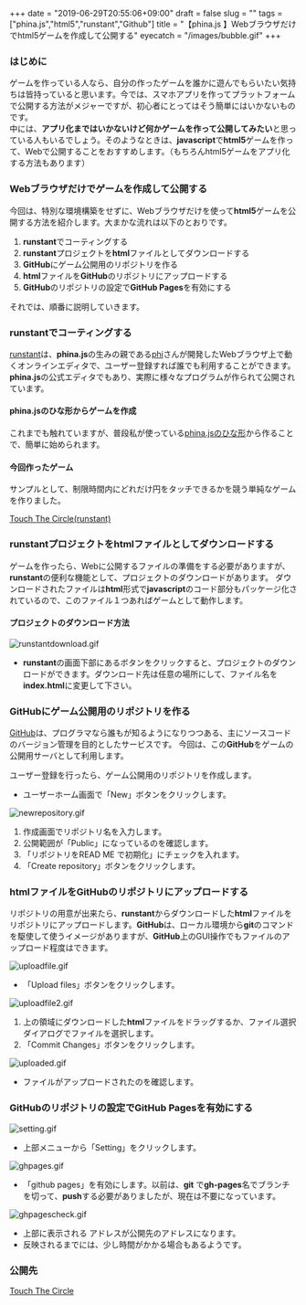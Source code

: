 +++
date = "2019-06-29T20:55:06+09:00"
draft = false
slug = ""
tags = ["phina.js","html5","runstant","Github"]
title = "【phina.js 】Webブラウザだけでhtml5ゲームを作成して公開する"
eyecatch = "/images/bubble.gif"
+++

### はじめに
ゲームを作っている人なら、自分の作ったゲームを誰かに遊んでもらいたい気持ちは皆持っていると思います。今では、スマホアプリを作ってプラットフォームで公開する方法がメジャーですが、初心者にとってはそう簡単にはいかないものです。    
中には、**アプリ化まではいかないけど何かゲームを作って公開してみたい**と思っている人もいるでしょう。そのようなときは、**javascript**で**html5**ゲームを作って、Webで公開することをおすすめします。（もちろんhtml5ゲームをアプリ化する方法もあります）

### Webブラウザだけでゲームを作成して公開する
今回は、特別な環境構築をせずに、Webブラウザだけを使って**html5**ゲームを公開する方法を紹介します。大まかな流れは以下のとおりです。

1. **runstant**でコーティングする
1. **runstant**プロジェクトを**html**ファイルとしてダウンロードする
1. **GitHub**にゲーム公開用のリポジトリを作る
1. **html**ファイルを**GitHub**のリポジトリにアップロードする
1. **GitHub**のリポジトリの設定で**GitHub Pages**を有効にする

それでは、順番に説明していきます。

### runstantでコーティングする
[runstant](https://runstant.com/)は、**phina.js**の生みの親である[phi](https://twitter.com/phi_jp)さんが開発したWebブラウザ上で動くオンラインエディタで、ユーザー登録すれば誰でも利用することができます。 **phina.js**の公式エディタでもあり、実際に様々なプログラムが作られて公開されています。

#### phina.jsのひな形からゲームを作成
これまでも触れていますが、普段私が使っている[phina.jsのひな形](https://runstant.com/alkn203/projects/8f0388a4)から作ることで、簡単に始められます。

#### 今回作ったゲーム
サンプルとして、制限時間内にどれだけ円をタッチできるかを競う単純なゲームを作りました。

[Touch The Circle(runstant)](https://runstant.com/alkn203/projects/21370e4b)

### runstantプロジェクトをhtmlファイルとしてダウンロードする
ゲームを作ったら、Webに公開するファイルの準備をする必要がありますが、**runstant**の便利な機能として、プロジェクトのダウンロードがあります。
ダウンロードされたファイルは**html**形式で**javascript**のコード部分もパッケージ化されているので、このファイル１つあればゲームとして動作します。

#### プロジェクトのダウンロード方法
![runstantdownload.gif](/images/runstantdownload.gif)

* **runstant**の画面下部にあるボタンをクリックすると、プロジェクトのダウンロードができます。ダウンロード先は任意の場所にして、ファイル名を**index.html**に変更して下さい。

### GitHubにゲーム公開用のリポジトリを作る
[GitHub](https://github.co.jp/)は、プログラマなら誰もが知るようになりつつある、主にソースコードのバージョン管理を目的としたサービスです。
今回は、この**GitHub**をゲームの公開用サーバとして利用します。

ユーザー登録を行ったら、ゲーム公開用のリポジトリを作成します。

* ユーザーホーム画面で「New」ボタンをクリックします。

![newrepository.gif](/images/newrepository.gif)

1. 作成画面でリポジトリ名を入力します。
1.  公開範囲が「Public」になっているのを確認します。
1. 「リポジトリをREAD ME で初期化」にチェックを入れます。
1. 「Create repository」ボタンをクリックします。

### htmlファイルをGitHubのリポジトリにアップロードする
リポジトリの用意が出来たら、**runstant**からダウンロードした**html**ファイルをリポジトリにアップロードします。**GitHub**は、ローカル環境から**git**のコマンドを駆使して使うイメージがありますが、**GitHub**上のGUI操作でもファイルのアップロード程度はできます。

![uploadfile.gif](/images/uploadfile.gif)

* 「Upload files」ボタンをクリックします。

![uploadfile2.gif](/images/uploadfile2.gif)

1. 上の領域にダウンロードした**html**ファイルをドラッグするか、ファイル選択ダイアログでファイルを選択します。
2.  「Commit Changes」ボタンをクリックします。

![uploaded.gif](/images/uploaded.gif)

* ファイルがアップロードされたのを確認します。

### GitHubのリポジトリの設定でGitHub Pagesを有効にする

![setting.gif](/images/setting.gif)

*  上部メニューから「Setting」をクリックします。

![ghpages.gif](/images/ghpages.gif)

* 「github pages」を有効にします。以前は、**git** で**gh-pages**名でブランチを切って、**push**する必要がありましたが、現在は不要になっています。

![ghpagescheck.gif](/images/ghpagescheck.gif)

* 上部に表示される アドレスが公開先のアドレスになります。
* 反映されるまでには、少し時間がかかる場合もあるようです。

### 公開先
[Touch The Circle](https://alkn203.github.io/touchthecircle/)